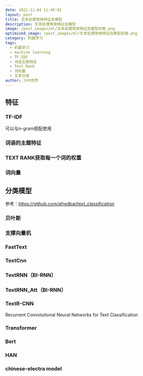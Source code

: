 ```yaml
---
date: 2021-11-04 11:49:01
layout: post
title: 文本处理常用特征及模型
description: 文本处理常用特征及模型
image: /post_images/ml/文本处理常用特征及模型封面.png
optimized_image: /post_images/ml/文本处理常用特征及模型封面.png
category: 机器学习
tags:
  - 机器学习
  - machine learning
  - TF-IDF
  - 词语主题特征
  - Text Rank
  - 词向量
  - 文本分类
author: 沙中世界
---
```


## 特征
### TF-IDF<br>
可以与n-gram搭配使用

### 词语的主题特征

### TEXT RANK获取每一个词的权重

### 词向量

## 分类模型
参考：https://github.com/afredbai/text_classification
### 贝叶斯
### 支撑向量机
### FastText
### TextCnn
### TextRNN（BI-RNN）
### TextRNN_Att（BI-RNN）
### TextR-CNN
Recurrent Convolutional Neural Networks for Text Classification
### Transformer
### Bert
### HAN
### chinese-electra model
